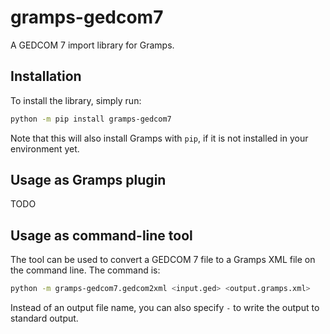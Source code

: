 # gramps-gedcom7

A GEDCOM 7 import library for Gramps.

## Installation

To install the library, simply run:

```bash
python -m pip install gramps-gedcom7
```

Note that this will also install Gramps with `pip`, if it is not installed in your environment yet.

## Usage as Gramps plugin

TODO

## Usage as command-line tool

The tool can be used to convert a GEDCOM 7 file to a Gramps XML file on the command line. The command is:

```bash
python -m gramps-gedcom7.gedcom2xml <input.ged> <output.gramps.xml>
```

Instead of an output file name, you can also specify `-` to write the output to standard output.
